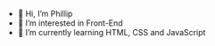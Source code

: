 - 👋 Hi, I’m Phillip
- 👀 I’m interested in Front-End
- 🌱 I’m currently learning HTML, CSS and JavaScript

<!---
phillyagyu/phillyagyu is a ✨ special ✨ repository because its `README.md` (this file) appears on your GitHub profile.
You can click the Preview link to take a look at your changes.
--->
